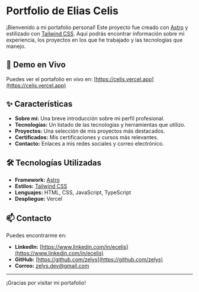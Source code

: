 # Portfolio de Elias Celis

¡Bienvenido a mi portafolio personal! Este proyecto fue creado con [Astro](https://astro.build/) y estilizado con [Tailwind CSS](https://tailwindcss.com/). Aquí podrás encontrar información sobre mi experiencia, los proyectos en los que he trabajado y las tecnologías que manejo.

## 🚀 Demo en Vivo

Puedes ver el portafolio en vivo en: [https://celis.vercel.app](https://celis.vercel.app)

## ✨ Características

- **Sobre mí:** Una breve introducción sobre mi perfil profesional.
- **Tecnologías:** Un listado de las tecnologías y herramientas que utilizo.
- **Proyectos:** Una selección de mis proyectos más destacados.
- **Certificados:** Mis certificaciones y cursos más relevantes.
- **Contacto:** Enlaces a mis redes sociales y correo electrónico.

## 🛠️ Tecnologías Utilizadas

- **Framework:** [Astro](https://astro.build/)
- **Estilos:** [Tailwind CSS](https://tailwindcss.com/)
- **Lenguajes:** HTML, CSS, JavaScript, TypeScript
- **Despliegue:** Vercel

## 📫 Contacto

Puedes encontrarme en:

- **LinkedIn:** [https://www.linkedin.com/in/ecelis](https://www.linkedin.com/in/ecelis)
- **GitHub:** [https://github.com/zelys](https://github.com/zelys)
- **Correo:** [zelys.dev@gmail.com](mailto:zelys.dev@gmail.com)

---

¡Gracias por visitar mi portafolio!
